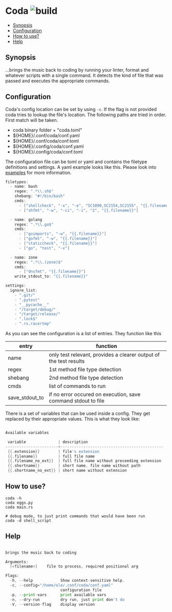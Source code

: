 # Coda ![build](https://github.com/triole/coda/actions/workflows/build.yaml/badge.svg)

<!-- toc -->

- [Synopsis](#synopsis)
- [Configuration](#configuration)
- [How to use?](#how-to-use)
- [Help](#help)

<!-- /toc -->

## Synopsis

...brings the music back to coding by running your linter, format and whatever scripts with a single command. It detects the kind of file that was passed and executes the appropriate commands.

## Configuration

Coda's config location can be set by using `-c`. If the flag is not provided coda tries to lookup the file's location. The following paths are tried in order. First match will be taken.

- coda binary folder + "coda.toml"
- ${HOME}/.conf/coda/conf.yaml
- ${HOME}/.conf/coda/conf.toml
- ${HOME}/.config/coda/conf.yaml
- ${HOME}/.config/coda/conf.toml

The configuration file can be toml or yaml and contains the filetype definitions and settings. A yaml example looks like this. Please look into [examples](https://github.com/triole/coda/blob/master/examples) for more information.

```go mdox-exec="tail -n +2 examples/conf.yaml"
filetypes:
  - name: bash
    regex: ".*\\.sh$"
    shebang: "#!/bin/bash"
    cmds:
      - ["shellcheck", "-x", "-e", "SC1090,SC2154,SC2155", "{{.filename}}"]
      - ["shfmt", "-w", "-ci", "-i", "2", "{{.filename}}"]

  - name: golang
    regex: ".*\\.go$"
    cmds:
      - ["goimports", "-w", "{{.filename}}"]
      - ["gofmt", "-w", "{{.filename}}"]
      - ["staticcheck", "{{.filename}}"]
      - ["go", "test", "-v"]

  - name: zone
    regex: ".*\\.(zone)$"
    cmds:
      - ["dnsfmt", "{{.filename}}"]
    write_stdout_to: "{{.filename}}"

settings:
  ignore_list:
    - ".git/"
    - ".pytest"
    - "__pycache__"
    - "/target/debug/"
    - "/target/release/"
    - ".lock$"
    - ".rs.racertmp"
```

As you can see the configuration is a list of entries. They function like this

| entry          | function                                                          |
|----------------|-------------------------------------------------------------------|
| name           | only test relevant, provides a clearer output of the test results |
| regex          | 1st method file type detection                                    |
| shebang        | 2nd method file type detection                                    |
| cmds           | list of commands to run                                           |
| save_stdout_to | if no error occured on execution, save command stdout to file     |

There is a set of variables that can be used inside a config. They get replaced by their appropriate values. This is what they look like:

```go mdox-exec="r -p"

Available variables

 variable              | description                                 
-----------------------+---------------------------------------------
 {{.extension}}        | file's extension                            
 {{.filename}}         | full file name                              
 {{.filename_no_ext}}  | full file name without preceeding extension 
 {{.shortname}}        | short name, file name without path          
 {{.shortname_no_ext}} | short name without extension                

```

## How to use?

```shell
coda -h
coda eggs.py
coda main.rs

# debug mode, to just print commands that would have been run
coda -d shell_script
```

## Help

```go mdox-exec="r -h"

brings the music back to coding

Arguments:
  [<filename>]    file to process, required positional arg

Flags:
  -h, --help            Show context-sensitive help.
  -c, --config="/home/ole/.conf/coda/conf.yaml"
                        configuration file
  -p, --print-vars      print available vars
  -n, --dry-run         dry run, just print don't do
  -V, --version-flag    display version
```
